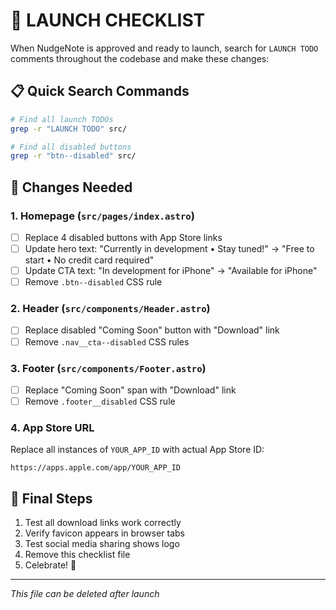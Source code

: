 # 🚀 LAUNCH CHECKLIST

When NudgeNote is approved and ready to launch, search for `LAUNCH TODO` comments throughout the codebase and make these changes:

## 📋 Quick Search Commands
```bash
# Find all launch TODOs
grep -r "LAUNCH TODO" src/

# Find all disabled buttons
grep -r "btn--disabled" src/
```

## 🔄 Changes Needed

### 1. **Homepage** (`src/pages/index.astro`)
- [ ] Replace 4 disabled buttons with App Store links
- [ ] Update hero text: "Currently in development • Stay tuned!" → "Free to start • No credit card required"
- [ ] Update CTA text: "In development for iPhone" → "Available for iPhone"
- [ ] Remove `.btn--disabled` CSS rule

### 2. **Header** (`src/components/Header.astro`)
- [ ] Replace disabled "Coming Soon" button with "Download" link
- [ ] Remove `.nav__cta--disabled` CSS rules

### 3. **Footer** (`src/components/Footer.astro`)
- [ ] Replace "Coming Soon" span with "Download" link
- [ ] Remove `.footer__disabled` CSS rule

### 4. **App Store URL**
Replace all instances of `YOUR_APP_ID` with actual App Store ID:
```
https://apps.apple.com/app/YOUR_APP_ID
```

## 🎯 Final Steps
1. Test all download links work correctly
2. Verify favicon appears in browser tabs
3. Test social media sharing shows logo
4. Remove this checklist file
5. Celebrate! 🎉

---
*This file can be deleted after launch* 